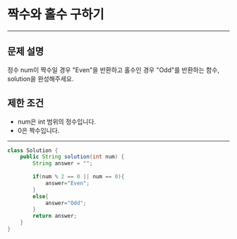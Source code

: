 # 짝수와 홀수 구하기
***

## 문제 설명
정수 num이 짝수일 경우 "Even"을 반환하고 홀수인 경우 "Odd"를 반환하는 함수, solution을 완성해주세요.

## 제한 조건
* num은 int 범위의 정수입니다.
* 0은 짝수입니다.

***

```java
class Solution {
    public String solution(int num) {
        String answer = "";
        
        if(num % 2 == 0 || num == 0){
            answer="Even";
        }
        else{
            answer="Odd";
        }
        return answer;
    }
}
